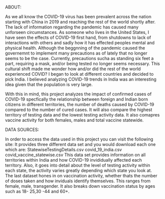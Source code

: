 ABOUT: 


As we all know the COVID-19 virus has been prevalent across the nation starting with China in 2019 and reaching the rest of the world shortly after. The lack of information regarding the pandemic has caused many unforseen circumstances. As someone who lives in the United States, I have seen the effects of COVID-19 first hand, from shutdowns to lack of interactions with others and sadly how it has effected peoples mental and physical health. Although the beggnning of the pandemic caused the governemnt to implement many precautions as of lately that no longer seems to be the case. Currently, precautions sucha as standing six feet a part, requiring a mask, and/or being tested no longer seems necessary. This cultural shift made me wonder how and/or did the rest of the world experienced COVID? I began to look at different countries and decided to pick India. I believed analyzing COVID-19 trends in India was an interesting idea given that the population is very large. 


With this in mind, this project analyzes the impact of  confirmed cases of COVID-19 specfically the relationship between foreign and Indian born citizens in different territories, the number of deaths caused by COVID-19 compared to the number of cured cases. It will also compare the highest territory of testing data and the lowest testing activity data. It also comapres vaccine activity for both females, males and total vaccine statewide.


DATA SOURCES: 

In order to access the data used in this project you can visit the following site: 
It provides three different data set and you would download each one which are: 
StatewiseTestingDetails.csv 
covid_19_india.csv
covid_vaccine_statewise.csv
This data set provides information on all territories within India and how COVID-19 invididually affected each territory. Also, it goes into detail about the level of testing activity within each state, the activity varies greatly depending which state you look at. The last dataset hones in on vaccination activity, whether thats the number of doses taken and how inviduals identify themselves. This ranges from female, male, transgender. It also breaks down vaccination status by ages such as 18- 25,30 -44 and 60+. 
